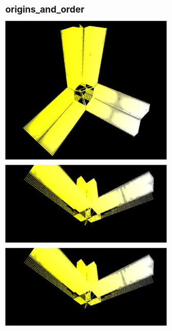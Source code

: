 # origins_and_order

![Date Tower](src/img1.png "Date Tower1")


![Date Tower](src/img2.png "Date Tower2")

![Date Tower](src/img2.png "Date Tower2")


